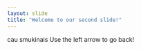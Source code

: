 ```yaml
---
layout: slide
title: "Welcome to our second slide!"
---
```

cau smukinais
Use the left arrow to go back!
